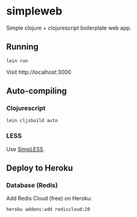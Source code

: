 # simpleweb

Simple clojure + clojurescript boilerplate web app.

## Running

    lein run

Visit http://localhost:3000

## Auto-compiling

### Clojurescript
    
    lein cljsbuild auto

### LESS

Use [SimpLESS](http://wearekiss.com/simpless).

## Deploy to Heroku

### Database (Redis)

Add Redis Cloud (free) on Heroku:

    heroku addons:add rediscloud:20